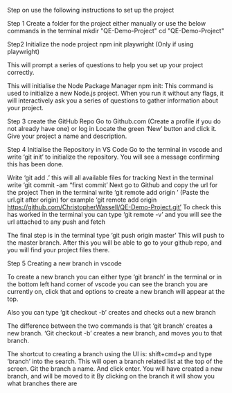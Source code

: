 Step on use the following instructions to set up the project


Step 1 Create a folder for the project either manually or use the below commands in the terminal
mkdir "QE-Demo-Project"
cd "QE-Demo-Project"

Step2 Initialize the node project
npm init playwright (Only if using playwright) 

This will prompt a series of questions to help you set up your project correctly.

This will initialise the Node Package Manager
npm init: This command is used to initialize a new Node.js project. When you run it without any flags, it will interactively ask you a series of questions to gather information about your project. 

Step 3 create the GitHub Repo
Go to Github.com (Create a profile if you do not already have one) or log in
Locate the green ‘New’ button and click it. Give your project a name and description.

Step 4 Initialise the Repository in VS Code
Go to the terminal in vscode and write ‘git init’ to initialize the repository. You will see a message confirming this has been done.

Write ‘git add .’ this will all available files for tracking 
Next in the terminal write ‘git commit -am “first commit’
Next go to Github and copy the url for the project
Then in the terminal write ‘git remote add origin <url>’ (Paste the url.git after origin) for example ‘git remote add origin https://github.com/ChristopherWassell/QE-Demo-Project.git’
To check this has worked in the terminal you can type ‘git remote -v’ and you will see the url attached to any push and fetch

The final step is in the terminal type ‘git push origin master’ This will push to the master branch. After this you will be able to go to your github repo, and you will find your project files there.

Step 5 Creating a new branch in vscode

To create a new branch you can either type ‘git branch’ in the terminal or in the bottom left hand corner of vscode you can see the branch you are currently on, click that and options to create a new branch will appear at the top.

Also you can type ‘git checkout -b’ creates and checks out a new branch

The difference between the two commands is that ‘git branch’ creates a new branch. ‘Git checkout -b’ creates a new branch, and moves you to that branch.

The shortcut to creating a branch using the UI is: shift+cmd+p and type ‘branch’ into the search. This will open a branch related list at the top of the screen.
Git the branch a name. And click enter. You will have created a new branch, and will be moved to it 
By clicking on the branch it will show you what branches there are